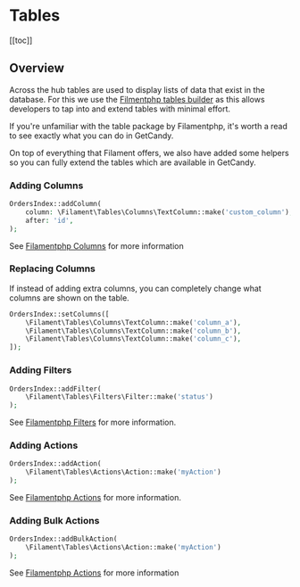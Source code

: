 # Tables

[[toc]]

## Overview

Across the hub tables are used to display lists of data that exist in the database. For this we use the [Filmentphp tables builder](https://filamentphp.com/docs/2.x/tables/installation) as this allows developers to tap into and extend tables with minimal effort.

If you're unfamiliar with the table package by Filamentphp, it's worth a read to see exactly what you can do in GetCandy.

On top of everything that Filament offers, we also have added some helpers so you can fully extend the tables which are available in GetCandy.


### Adding Columns

```php
OrdersIndex::addColumn(
    column: \Filament\Tables\Columns\TextColumn::make('custom_column'),
    after: 'id',
);
```

See [Filamentphp Columns](https://filamentphp.com/docs/2.x/tables/columns#getting-started) for more information

### Replacing Columns

If instead of adding extra columns, you can completely change what columns are shown on the table.

```php
OrdersIndex::setColumns([
    \Filament\Tables\Columns\TextColumn::make('column_a'),
    \Filament\Tables\Columns\TextColumn::make('column_b'),
    \Filament\Tables\Columns\TextColumn::make('column_c'),
]);
```

### Adding Filters

```php
OrdersIndex::addFilter(
    \Filament\Tables\Filters\Filter::make('status')
);
```

See [Filamentphp Filters](https://filamentphp.com/docs/2.x/tables/filters#getting-started) for more information.

### Adding Actions

```php
OrdersIndex::addAction(
    \Filament\Tables\Actions\Action::make('myAction')
);
```

See [Filamentphp Actions](https://filamentphp.com/docs/2.x/tables/actions#getting-started) for more information.

### Adding Bulk Actions

```php
OrdersIndex::addBulkAction(
    \Filament\Tables\Actions\Action::make('myAction')
);
```

See [Filamentphp Actions](https://filamentphp.com/docs/2.x/tables/actions#getting-started) for more information
